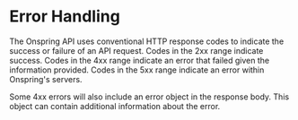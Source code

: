 # Error Handling

The Onspring API uses conventional HTTP response codes to indicate the success or failure of an API request. Codes in the 2xx range indicate success. Codes in the 4xx range indicate an error that failed given the information provided. Codes in the 5xx range indicate an error within Onspring's servers.

Some 4xx errors will also include an error object in the response body. This object can contain additional information about the error.
